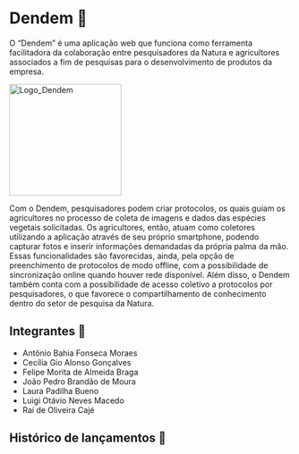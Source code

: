 # Dendem :herb:

O “Dendem” é uma aplicação web que funciona como ferramenta facilitadora da colaboração entre pesquisadores da Natura e agricultores associados a fim de pesquisas para o desenvolvimento de produtos da empresa.

<img width="200" alt="Logo_Dendem" src="https://user-images.githubusercontent.com/123978295/236903975-0e3df2ca-eb04-4b65-aebe-7d994487f483.png">

Com o Dendem, pesquisadores podem criar protocolos, os quais guiam os agricultores no processo de coleta de imagens e dados das espécies vegetais solicitadas. Os agricultores, então, atuam como coletores utilizando a aplicação através de seu próprio smartphone, podendo capturar fotos e inserir informações demandadas da própria palma da mão.
Essas funcionalidades são favorecidas, ainda, pela opção de preenchimento de protocolos de modo offline, com a possibilidade de sincronização online quando houver rede disponível. Além disso, o Dendem também conta com a possibilidade de acesso coletivo a protocolos por pesquisadores, o que favorece o compartilhamento de conhecimento dentro do setor de pesquisa da Natura.

## Integrantes :busts_in_silhouette:

- Antônio Bahia Fonseca Moraes
- Cecília Gio Alonso Gonçalves
- Felipe Morita de Almeida Braga
- João Pedro Brandão de Moura
- Laura Padilha Bueno
- Luigi Otávio Neves Macedo
- Raí de Oliveira Cajé

## Histórico de lançamentos :calendar:
